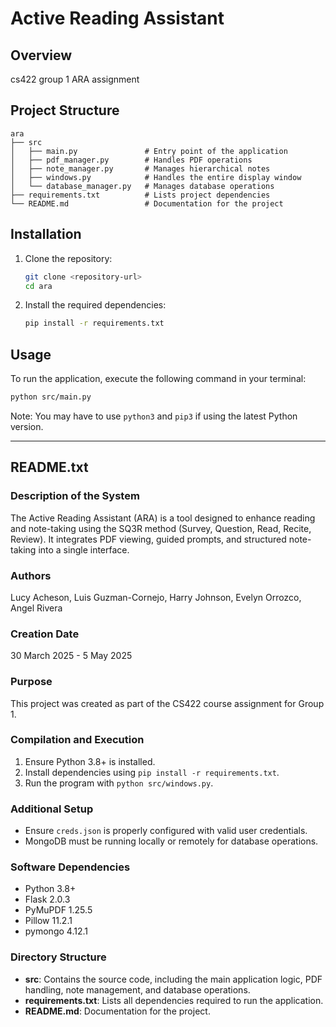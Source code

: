 # Active Reading Assistant

## Overview
cs422 group 1 ARA assignment

## Project Structure
```
ara
├── src
│   ├── main.py               # Entry point of the application
│   ├── pdf_manager.py        # Handles PDF operations
│   ├── note_manager.py       # Manages hierarchical notes
│   ├── windows.py            # Handles the entire display window
│   └── database_manager.py   # Manages database operations
├── requirements.txt          # Lists project dependencies
└── README.md                 # Documentation for the project
```

## Installation
1. Clone the repository:
   ```bash
   git clone <repository-url>
   cd ara
   ```

2. Install the required dependencies:
   ```bash
   pip install -r requirements.txt
   ```

## Usage
To run the application, execute the following command in your terminal:
```bash
python src/main.py
```

Note: You may have to use `python3` and `pip3` if using the latest Python version.

---

## README.txt
### Description of the System
The Active Reading Assistant (ARA) is a tool designed to enhance reading and note-taking using the SQ3R method (Survey, Question, Read, Recite, Review). It integrates PDF viewing, guided prompts, and structured note-taking into a single interface.

### Authors
Lucy Acheson, Luis Guzman-Cornejo, Harry Johnson, Evelyn Orrozco, Angel Rivera

### Creation Date
30 March 2025 - 5 May 2025

### Purpose
This project was created as part of the CS422 course assignment for Group 1.

### Compilation and Execution
1. Ensure Python 3.8+ is installed.
2. Install dependencies using `pip install -r requirements.txt`.
3. Run the program with `python src/windows.py`.

### Additional Setup
- Ensure `creds.json` is properly configured with valid user credentials.
- MongoDB must be running locally or remotely for database operations.

### Software Dependencies
- Python 3.8+
- Flask 2.0.3
- PyMuPDF 1.25.5
- Pillow 11.2.1
- pymongo 4.12.1

### Directory Structure
- **src**: Contains the source code, including the main application logic, PDF handling, note management, and database operations.
- **requirements.txt**: Lists all dependencies required to run the application.
- **README.md**: Documentation for the project.